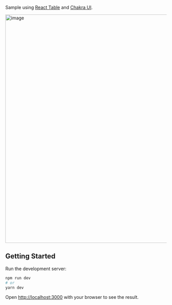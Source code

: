 Sample using [React Table](https://github.com/TanStack/react-table) and [Chakra UI](https://github.com/chakra-ui/chakra-ui).

<img width="714" alt="image" src="https://user-images.githubusercontent.com/38312479/161426935-88828311-c51d-4bc7-9a6c-da502bf664c9.png">

## Getting Started

Run the development server:

```bash
npm run dev
# or
yarn dev
```

Open [http://localhost:3000](http://localhost:3000) with your browser to see the result.


